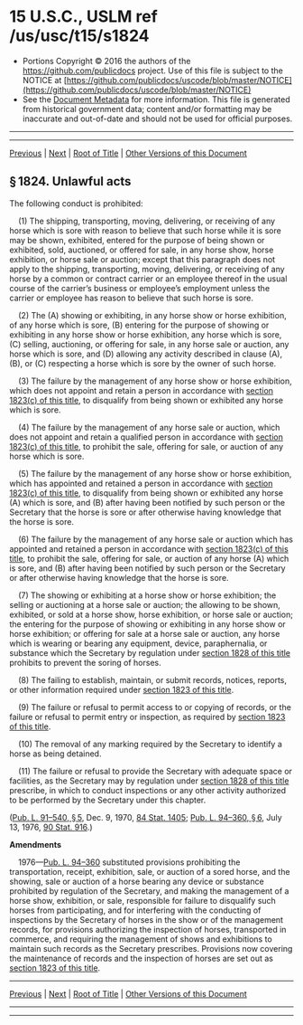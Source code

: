 ---
---

# 15 U.S.C., USLM ref /us/usc/t15/s1824

* Portions Copyright © 2016 the authors of the https://github.com/publicdocs project.
  Use of this file is subject to the NOTICE at [https://github.com/publicdocs/uscode/blob/master/NOTICE](https://github.com/publicdocs/uscode/blob/master/NOTICE)
* See the [Document Metadata](././../../../..//README.md) for more information.
  This file is generated from historical government data; content and/or formatting may be inaccurate and out-of-date and should not be used for official purposes.

----------
----------

[Previous](./../../../..//us/usc/t15/ch44/m__us_usc_t15_s1823.md) | [Next](./../../../..//us/usc/t15/ch44/m__us_usc_t15_s1824a.md) | [Root of Title](./../../../../) | [Other Versions of this Document](https://publicdocs.github.io/go/links?ns=uslm&ref=%2Fus%2Fusc%2Ft15%2Fs1824)

## § 1824. Unlawful acts

The following conduct is prohibited:

    (1) The shipping, transporting, moving, delivering, or receiving of any horse which is sore with reason to believe that such horse while it is sore may be shown, exhibited, entered for the purpose of being shown or exhibited, sold, auctioned, or offered for sale, in any horse show, horse exhibition, or horse sale or auction; except that this paragraph does not apply to the shipping, transporting, moving, delivering, or receiving of any horse by a common or contract carrier or an employee thereof in the usual course of the carrier’s business or employee’s employment unless the carrier or employee has reason to believe that such horse is sore.

    (2) The (A) showing or exhibiting, in any horse show or horse exhibition, of any horse which is sore, (B) entering for the purpose of showing or exhibiting in any horse show or horse exhibition, any horse which is sore, (C) selling, auctioning, or offering for sale, in any horse sale or auction, any horse which is sore, and (D) allowing any activity described in clause (A), (B), or (C) respecting a horse which is sore by the owner of such horse.

    (3) The failure by the management of any horse show or horse exhibition, which does not appoint and retain a person in accordance with [section 1823(c) of this title][/us/usc/t15/s1823/c], to disqualify from being shown or exhibited any horse which is sore.

    (4) The failure by the management of any horse sale or auction, which does not appoint and retain a qualified person in accordance with [section 1823(c) of this title][/us/usc/t15/s1823/c], to prohibit the sale, offering for sale, or auction of any horse which is sore.

    (5) The failure by the management of any horse show or horse exhibition, which has appointed and retained a person in accordance with [section 1823(c) of this title][/us/usc/t15/s1823/c], to disqualify from being shown or exhibited any horse (A) which is sore, and (B) after having been notified by such person or the Secretary that the horse is sore or after otherwise having knowledge that the horse is sore.

    (6) The failure by the management of any horse sale or auction which has appointed and retained a person in accordance with [section 1823(c) of this title][/us/usc/t15/s1823/c], to prohibit the sale, offering for sale, or auction of any horse (A) which is sore, and (B) after having been notified by such person or the Secretary or after otherwise having knowledge that the horse is sore.

    (7) The showing or exhibiting at a horse show or horse exhibition; the selling or auctioning at a horse sale or auction; the allowing to be shown, exhibited, or sold at a horse show, horse exhibition, or horse sale or auction; the entering for the purpose of showing or exhibiting in any horse show or horse exhibition; or offering for sale at a horse sale or auction, any horse which is wearing or bearing any equipment, device, paraphernalia, or substance which the Secretary by regulation under [section 1828 of this title][/us/usc/t15/s1828] prohibits to prevent the soring of horses.

    (8) The failing to establish, maintain, or submit records, notices, reports, or other information required under [section 1823 of this title][/us/usc/t15/s1823].

    (9) The failure or refusal to permit access to or copying of records, or the failure or refusal to permit entry or inspection, as required by [section 1823 of this title][/us/usc/t15/s1823].

    (10) The removal of any marking required by the Secretary to identify a horse as being detained.

    (11) The failure or refusal to provide the Secretary with adequate space or facilities, as the Secretary may by regulation under [section 1828 of this title][/us/usc/t15/s1828] prescribe, in which to conduct inspections or any other activity authorized to be performed by the Secretary under this chapter.

([Pub. L. 91–540, § 5][/us/pl/91/540/s5], Dec. 9, 1970, [84 Stat. 1405][/us/stat/84/1405]; [Pub. L. 94–360, § 6][/us/pl/94/360/s6], July 13, 1976, [90 Stat. 916][/us/stat/90/916].)

 __Amendments__ 

    1976—[Pub. L. 94–360][/us/pl/94/360] substituted provisions prohibiting the transportation, receipt, exhibition, sale, or auction of a sored horse, and the showing, sale or auction of a horse bearing any device or substance prohibited by regulation of the Secretary, and making the management of a horse show, exhibition, or sale, responsible for failure to disqualify such horses from participating, and for interfering with the conducting of inspections by the Secretary of horses in the show or of the management records, for provisions authorizing the inspection of horses, transported in commerce, and requiring the management of shows and exhibitions to maintain such records as the Secretary prescribes. Provisions now covering the maintenance of records and the inspection of horses are set out as [section 1823 of this title][/us/usc/t15/s1823].

----------

[Previous](./../../../..//us/usc/t15/ch44/m__us_usc_t15_s1823.md) | [Next](./../../../..//us/usc/t15/ch44/m__us_usc_t15_s1824a.md) | [Root of Title](./../../../../) | [Other Versions of this Document](https://publicdocs.github.io/go/links?ns=uslm&ref=%2Fus%2Fusc%2Ft15%2Fs1824)

----------
----------

[/us/usc/t15/s1823/c]: https://publicdocs.github.io/go/links?ns=uslm&ref=%2Fus%2Fusc%2Ft15%2Fs1823%2Fc
[/us/usc/t15/s1823/c]: https://publicdocs.github.io/go/links?ns=uslm&ref=%2Fus%2Fusc%2Ft15%2Fs1823%2Fc
[/us/usc/t15/s1823/c]: https://publicdocs.github.io/go/links?ns=uslm&ref=%2Fus%2Fusc%2Ft15%2Fs1823%2Fc
[/us/usc/t15/s1823/c]: https://publicdocs.github.io/go/links?ns=uslm&ref=%2Fus%2Fusc%2Ft15%2Fs1823%2Fc
[/us/usc/t15/s1828]: https://publicdocs.github.io/go/links?ns=uslm&ref=%2Fus%2Fusc%2Ft15%2Fs1828
[/us/usc/t15/s1823]: https://publicdocs.github.io/go/links?ns=uslm&ref=%2Fus%2Fusc%2Ft15%2Fs1823
[/us/usc/t15/s1823]: https://publicdocs.github.io/go/links?ns=uslm&ref=%2Fus%2Fusc%2Ft15%2Fs1823
[/us/usc/t15/s1828]: https://publicdocs.github.io/go/links?ns=uslm&ref=%2Fus%2Fusc%2Ft15%2Fs1828
[/us/pl/91/540/s5]: https://publicdocs.github.io/go/links?ns=uslm&ref=%2Fus%2Fpl%2F91%2F540%2Fs5
[/us/stat/84/1405]: https://publicdocs.github.io/go/links?ns=uslm&ref=%2Fus%2Fstat%2F84%2F1405
[/us/pl/94/360/s6]: https://publicdocs.github.io/go/links?ns=uslm&ref=%2Fus%2Fpl%2F94%2F360%2Fs6
[/us/stat/90/916]: https://publicdocs.github.io/go/links?ns=uslm&ref=%2Fus%2Fstat%2F90%2F916
[/us/pl/94/360]: https://publicdocs.github.io/go/links?ns=uslm&ref=%2Fus%2Fpl%2F94%2F360
[/us/usc/t15/s1823]: https://publicdocs.github.io/go/links?ns=uslm&ref=%2Fus%2Fusc%2Ft15%2Fs1823


